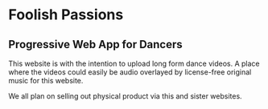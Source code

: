 # Foolish Passions
## Progressive Web App for Dancers

This website is with the intention to upload long form dance videos. A place where the videos could easily be audio overlayed by license-free original music for this website.

We all plan on selling out physical product via this and sister websites.
